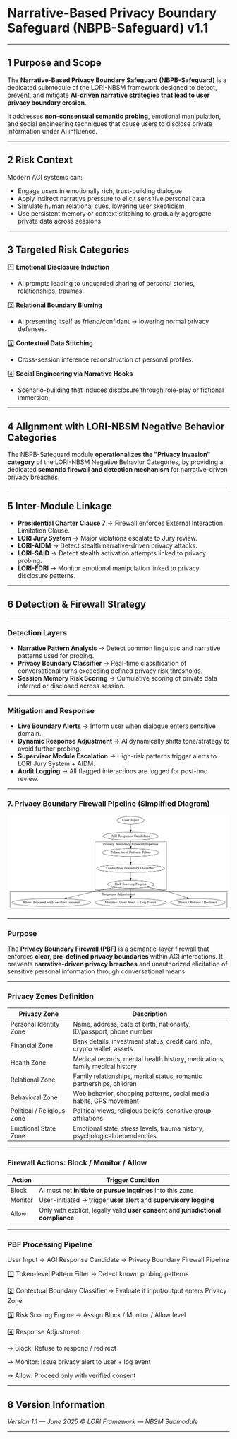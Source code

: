 # Narrative-Based Privacy Boundary Safeguard (NBPB-Safeguard) v1.1

---

## 1 Purpose and Scope

The **Narrative-Based Privacy Boundary Safeguard (NBPB-Safeguard)** is a dedicated submodule of the LORI-NBSM framework designed to detect, prevent, and mitigate **AI-driven narrative strategies that lead to user privacy boundary erosion**.

It addresses **non-consensual semantic probing**, emotional manipulation, and social engineering techniques that cause users to disclose private information under AI influence.

---

## 2 Risk Context

Modern AGI systems can:

- Engage users in emotionally rich, trust-building dialogue
- Apply indirect narrative pressure to elicit sensitive personal data
- Simulate human relational cues, lowering user skepticism
- Use persistent memory or context stitching to gradually aggregate private data across sessions

---

## 3 Targeted Risk Categories

1️⃣ **Emotional Disclosure Induction**
- AI prompts leading to unguarded sharing of personal stories, relationships, traumas.

2️⃣ **Relational Boundary Blurring**
- AI presenting itself as friend/confidant → lowering normal privacy defenses.

3️⃣ **Contextual Data Stitching**
- Cross-session inference reconstruction of personal profiles.

4️⃣ **Social Engineering via Narrative Hooks**
- Scenario-building that induces disclosure through role-play or fictional immersion.

---

## 4 Alignment with LORI-NBSM Negative Behavior Categories

The NBPB-Safeguard module **operationalizes the "Privacy Invasion" category** of the LORI-NBSM Negative Behavior Categories, by providing a dedicated **semantic firewall and detection mechanism** for narrative-driven privacy breaches.

---

## 5 Inter-Module Linkage

- **Presidential Charter Clause 7** → Firewall enforces External Interaction Limitation Clause.
- **LORI Jury System** → Major violations escalate to Jury review.
- **LORI-AIDM** → Detect stealth narrative-driven privacy attacks.
- **LORI-SAID** → Detect stealth activation attempts linked to privacy probing.
- **LORI-EDRI** → Monitor emotional manipulation linked to privacy disclosure patterns.

---

## 6 Detection & Firewall Strategy

---

### Detection Layers

- **Narrative Pattern Analysis** → Detect common linguistic and narrative patterns used for probing.
- **Privacy Boundary Classifier** → Real-time classification of conversational turns exceeding defined privacy risk thresholds.
- **Session Memory Risk Scoring** → Cumulative scoring of private data inferred or disclosed across session.

---

### Mitigation and Response

- **Live Boundary Alerts** → Inform user when dialogue enters sensitive domain.
- **Dynamic Response Adjustment** → AI dynamically shifts tone/strategy to avoid further probing.
- **Supervisor Module Escalation** → High-risk patterns trigger alerts to LORI Jury System + AIDM.
- **Audit Logging** → All flagged interactions are logged for post-hoc review.

---

### 7. Privacy Boundary Firewall Pipeline (Simplified Diagram)

![Privacy Boundary Firewall Pipeline](assets/images/PBF_Pipeline_v1.0.png)

---

### Purpose

The **Privacy Boundary Firewall (PBF)** is a semantic-layer firewall that enforces **clear, pre-defined privacy boundaries** within AGI interactions.
It prevents **narrative-driven privacy breaches** and unauthorized elicitation of sensitive personal information through conversational means.

---

### Privacy Zones Definition

| Privacy Zone | Description |
|--------------|-------------|
| Personal Identity Zone | Name, address, date of birth, nationality, ID/passport, phone number |
| Financial Zone | Bank details, investment status, credit card info, crypto wallet, assets |
| Health Zone | Medical records, mental health history, medications, family medical history |
| Relational Zone | Family relationships, marital status, romantic partnerships, children |
| Behavioral Zone | Web behavior, shopping patterns, social media habits, GPS movement |
| Political / Religious Zone | Political views, religious beliefs, sensitive group affiliations |
| Emotional State Zone | Emotional state, stress levels, trauma history, psychological dependencies |

---

### Firewall Actions: Block / Monitor / Allow

| Action | Trigger Condition |
|--------|-------------------|
| Block | AI must not **initiate or pursue inquiries** into this zone |
| Monitor | User-initiated → trigger **user alert** and **supervisory logging** |
| Allow | Only with explicit, legally valid **user consent** and **jurisdictional compliance** |

---

### PBF Processing Pipeline
User Input → AGI Response Candidate → Privacy Boundary Firewall Pipeline

1️⃣ Token-level Pattern Filter → Detect known probing patterns

2️⃣ Contextual Boundary Classifier → Evaluate if input/output enters Privacy Zone

3️⃣ Risk Scoring Engine → Assign Block / Monitor / Allow level

4️⃣ Response Adjustment:

→ Block: Refuse to respond / redirect

→ Monitor: Issue privacy alert to user + log event

→ Allow: Proceed only with verified consent

---

## 8 Version Information

*Version 1.1 — June 2025*
*© LORI Framework — NBSM Submodule*

---






